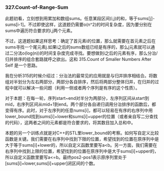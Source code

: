 ### 327.Count-of-Range-Sum

此题初看，立刻想到用累加和数组sums。任意某段区间(i,j)的和，等于sums[j]-sums[i-1]。不过即使这样，这道题仍需要o(n^2)的时间复杂度，因为要分别在sums中遍历符合要求的i,j两个元素。

不过，这道题如果这样思考：确定了首元素i的位置，那么就需要在首元素之后在sums寻找一个尾元素j.如果i之后的sums数组已经是有序的，那么j元素就可以通过二分法o(log(n))的时间复杂度完成寻找。要想做到i之后的元素有序，那么分治/归并排序的组合套路就呼之欲出。这和 315.Count of Smaller Numbers After Self 是一个思路。

我在分析315的时候介绍过：分治法的最常见的应用就是与归并排序相结合。将数组对半划分为左右两部分，两部分各自排序，然后将两部分整体归并，在归并的过程中就可以解决一些问题（利用一侧或者两个序列是有序的这个性质）。

对于本题：在每一轮，序列start~end对半分为两部分，左序列区间从start到mid，右序列区间从mid+1到end。两个部分各自递归调用分治排序的函数后，都变得有序。此时，对于左序列的任意nums[i]，都可以轻易在有序的右序列中用lower_bound找到sums[i]+lower和sums[i]+upper的位置（或者亲自写二分查找的代码），这两者之间的元素都是符合要求的，将其数目加入总和中。

本题的另一个训练点就是对C++的STL里lower_bound的考察。如何写自定义比较函数是关键。我们需要在右序列中找到下限的位置，希望找到的位置在原序列中是大于等于sums[i]+lower的，所以自定义函数里要写a<b。另一方面，我们需要在右序列中找到上限的位置，希望找到的位置在原序列中是大于sums[i]+upper的，所以自定义函数里要写a<=b。最终pos2-pos1表示原序列里处于[sums[i]+lower,sums[i]+upper]闭区间的个数。
